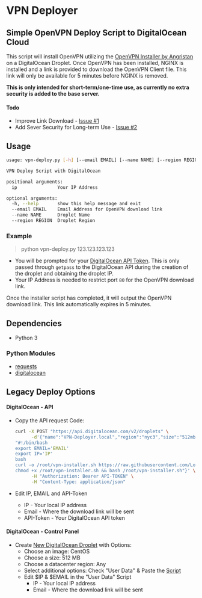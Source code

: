 # VPN Deployer

## Simple OpenVPN Deploy Script to DigitalOcean Cloud

This script will install OpenVPN utilizing the [OpenVPN Installer by Angristan](https://github.com/Angristan/OpenVPN-install) on a DigitalOcean Droplet.
Once OpenVPN has been installed, NGINX is installed and a link is provided to download the OpenVPN Client file. This link will only be available for 5 minutes before NGINX is removed.

**This is only intended for short-term/one-time use, as currently no extra security is added to the base server.**

#### Todo

- Improve Link Download - [Issue #1](https://github.com/LopezNathan/vpn-deployer/issues/1)
- Add Sever Security for Long-term Use - [Issue #2](https://github.com/LopezNathan/vpn-deployer/issues/2)

## Usage

```bash
usage: vpn-deploy.py [-h] [--email EMAIL] [--name NAME] [--region REGION] ip

VPN Deploy Script with DigitalOcean

positional arguments:
  ip               Your IP Address

optional arguments:
  -h, --help       show this help message and exit
  --email EMAIL    Email Address for OpenVPN download link
  --name NAME      Droplet Name
  --region REGION  Droplet Region
```

### Example

> python vpn-deploy.py 123.123.123.123

- You will be prompted for your [DigitalOcean API Token](https://www.digitalocean.com/docs/api/create-personal-access-token/). This is only passed through `getpass` to the DigitalOcean API during the creation of the droplet and obtaining the droplet IP.
- Your IP Address is needed to restrict port `80` for the OpenVPN download link.

Once the installer script has completed, it will output the OpenVPN download link. This link automatically expires in 5 minutes.

## Dependencies

- Python 3

### Python Modules

- [requests](https://github.com/kennethreitz/requests)
- [digitalocean](https://github.com/koalalorenzo/python-digitalocean)

## Legacy Deploy Options

#### DigitalOcean - API

- Copy the API request Code:

  ```bash
  curl -X POST "https://api.digitalocean.com/v2/droplets" \
        -d'{"name":"VPN-Deployer.local","region":"nyc3","size":"512mb","image":"centos-7-x64","user_data":
  "#!/bin/bash
  export EMAIL='EMAIL'
  export IP='IP'
  bash
  curl -o /root/vpn-installer.sh https://raw.githubusercontent.com/LopezNathan/VPN-Deployer/master/OpenVPN-Deploy.sh
  chmod +x /root/vpn-installer.sh && bash /root/vpn-installer.sh"}' \
        -H "Authorization: Bearer API-TOKEN" \
        -H "Content-Type: application/json"
  ```

- Edit IP, EMAIL and API-Token

  - IP - Your local IP address
  - Email - Where the download link will be sent
  - API-Token - Your DigitalOcean API token

#### DigitalOcean - Control Panel

- Create [New DigitalOcean Droplet](https://cloud.digitalocean.com/droplets/new) with Options:
  - Choose an image: CentOS
  - Choose a size: 512 MB
  - Choose a datacenter region: Any
  - Select additional options: Check "User Data" & Paste the [Script](https://raw.githubusercontent.com/LopezNathan/VPN-Deployer/master/OpenVPN-Deploy.sh)
  - Edit $IP & $EMAIL in the "User Data" Script
    - IP - Your local IP address
    - Email - Where the download link will be sent